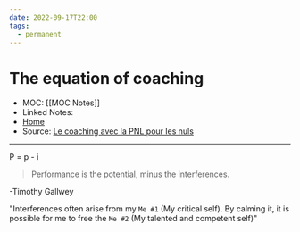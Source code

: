 ```yaml
---
date: 2022-09-17T22:00
tags:
  - permanent
---
```

# The equation of coaching
- MOC: [[MOC Notes]]
- Linked Notes:
- [Home](https://misudashi.ga/)
- Source: [Le coaching avec la PNL pour les nuls](https://des-livres-pour-changer-de-vie.com/le-coaching-avec-la-pnl-pour-les-nuls/)
----------
P = p - i

> Performance is the potential, minus the interferences.

-Timothy Gallwey

"Interferences often arise from my `Me #1` (My critical self). By calming it, it is possible for me to free the `Me #2` (My talented and competent self)"